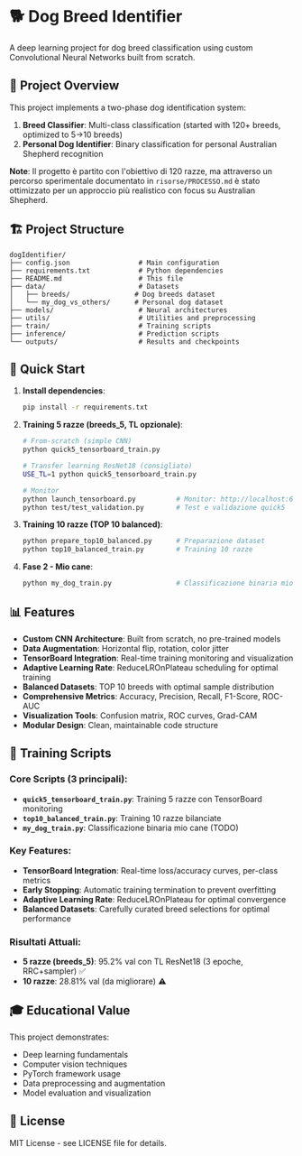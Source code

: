 # 🐕 Dog Breed Identifier

A deep learning project for dog breed classification using custom Convolutional Neural Networks built from scratch.

## 🎯 Project Overview

This project implements a two-phase dog identification system:

1. **Breed Classifier**: Multi-class classification (started with 120+ breeds, optimized to 5→10 breeds)
2. **Personal Dog Identifier**: Binary classification for personal Australian Shepherd recognition

**Note**: Il progetto è partito con l'obiettivo di 120 razze, ma attraverso un percorso sperimentale documentato in `risorse/PROCESSO.md` è stato ottimizzato per un approccio più realistico con focus su Australian Shepherd.

## 🏗️ Project Structure

```
dogIdentifier/
├── config.json                 # Main configuration
├── requirements.txt            # Python dependencies
├── README.md                   # This file
├── data/                       # Datasets
│   ├── breeds/                # Dog breeds dataset
│   └── my_dog_vs_others/      # Personal dog dataset
├── models/                     # Neural architectures
├── utils/                      # Utilities and preprocessing
├── train/                      # Training scripts
├── inference/                  # Prediction scripts
└── outputs/                    # Results and checkpoints
```

## 🚀 Quick Start

1. **Install dependencies**:

   ```bash
   pip install -r requirements.txt
   ```

2. **Training 5 razze (breeds_5, TL opzionale)**:

   ```bash
   # From-scratch (simple CNN)
   python quick5_tensorboard_train.py

   # Transfer learning ResNet18 (consigliato)
   USE_TL=1 python quick5_tensorboard_train.py

   # Monitor
   python launch_tensorboard.py          # Monitor: http://localhost:6006
   python test/test_validation.py        # Test e validazione quick5
   ```

3. **Training 10 razze (TOP 10 balanced)**:

   ```bash
   python prepare_top10_balanced.py      # Preparazione dataset
   python top10_balanced_train.py        # Training 10 razze
   ```

4. **Fase 2 - Mio cane**:
   ```bash
   python my_dog_train.py                # Classificazione binaria mio cane
   ```

## 📊 Features

- **Custom CNN Architecture**: Built from scratch, no pre-trained models
- **Data Augmentation**: Horizontal flip, rotation, color jitter
- **TensorBoard Integration**: Real-time training monitoring and visualization
- **Adaptive Learning Rate**: ReduceLROnPlateau scheduling for optimal training
- **Balanced Datasets**: TOP 10 breeds with optimal sample distribution
- **Comprehensive Metrics**: Accuracy, Precision, Recall, F1-Score, ROC-AUC
- **Visualization Tools**: Confusion matrix, ROC curves, Grad-CAM
- **Modular Design**: Clean, maintainable code structure

## 🚀 Training Scripts

### Core Scripts (3 principali):

- **`quick5_tensorboard_train.py`**: Training 5 razze con TensorBoard monitoring
- **`top10_balanced_train.py`**: Training 10 razze bilanciate
- **`my_dog_train.py`**: Classificazione binaria mio cane (TODO)

### Key Features:

- **TensorBoard Integration**: Real-time loss/accuracy curves, per-class metrics
- **Early Stopping**: Automatic training termination to prevent overfitting
- **Adaptive Learning Rate**: ReduceLROnPlateau for optimal convergence
- **Balanced Datasets**: Carefully curated breed selections for optimal performance

### Risultati Attuali:

- **5 razze (breeds_5)**: 95.2% val con TL ResNet18 (3 epoche, RRC+sampler) ✅
- **10 razze**: 28.81% val (da migliorare) ⚠️

## 🎓 Educational Value

This project demonstrates:

- Deep learning fundamentals
- Computer vision techniques
- PyTorch framework usage
- Data preprocessing and augmentation
- Model evaluation and visualization

## 📝 License

MIT License - see LICENSE file for details.
